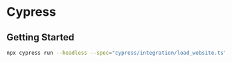 # Cypress

## Getting Started

```bash
npx cypress run --headless --spec="cypress/integration/load_website.ts"
```
